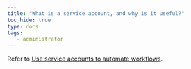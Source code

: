 ```yaml
---
title: "What is a service account, and why is it useful?"
toc_hide: true
type: docs
tags:
   - administrator
---
```


Refer to [Use service accounts to automate workflows](../guides/hosting/iam/service-accounts.md).